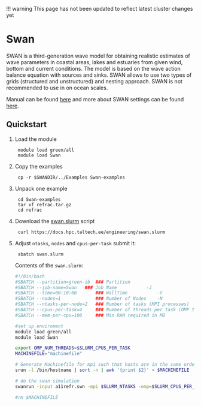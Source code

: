 !!! warning
    This page has not been updated to reflect latest cluster changes yet

# Swan

SWAN is a third-generation wave model for obtaining realistic estimates of wave parameters in coastal areas, lakes and estuaries from given wind, bottom and current conditions. The model is based on the wave action balance equation with sources and sinks. SWAN allows to use two types of grids (structured and unstructured) and nesting approach. SWAN  is not recommended to use in on ocean scales.

Manual can be found [here](https://swanmodel.sourceforge.io/online_doc/swanuse/swanuse.html) and more about SWAN settings can be found [here](https://swanmodel.sourceforge.io/settings/settings.htm).

## Quickstart

1. Load the module

	    module load green/all
	    module load Swan

2. Copy the examples

    	cp -r $SWANDIR/../Examples Swan-examples

3. Unpack one example

    	cd Swan-examples
    	tar xf refrac.tar.gz
    	cd refrac

4. Download the [swan.slurm](/engineering/swan.slurm) script

    	curl https://docs.hpc.taltech.ee/engineering/swan.slurm

5. Adjust `ntasks`, `nodes` and `cpus-per-task` submit it:

		sbatch swan.slurm

	Contents of the `swan.slurm`:

	```bash
	#!/bin/bash
	#SBATCH --partition=green-ib  ### Partition
	#SBATCH --job-name=Swan   ### Job Name           -J
	#SBATCH --time=00:10:00       ### WallTime           -t
	#SBATCH --nodes=1             ### Number of Nodes    -N 
	#SBATCH --ntasks-per-node=2   ### Number of tasks (MPI processes)
	#SBATCH --cpus-per-task=4     ### Number of threads per task (OMP threads)
	#SBATCH --mem-per-cpu=100     ### Min RAM required in MB

	#set up enviroment    
	module load green/all
	module load Swan

	export OMP_NUM_THREADS=$SLURM_CPUS_PER_TASK        
	MACHINEFILE="machinefile"

	# Generate Machinefile for mpi such that hosts are in the same order as if run via srun
	srun -l /bin/hostname | sort -n | awk '{print $2}' > $MACHINEFILE

	# do the swan simulation
	swanrun -input a11refr.swn -mpi $SLURM_NTASKS -omp=$SLURM_CPUS_PER_TASK

	#rm $MACHINEFILE   
	```

